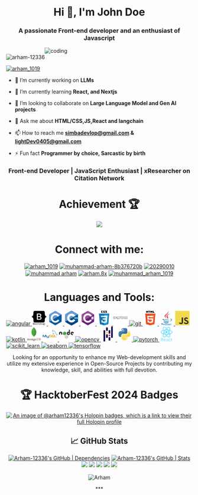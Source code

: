 <h1 align="center">Hi 👋, I'm John Doe</h1>
<h3 align="center">A passionate Front-end developer and an enthusiast of Javascript</h3>
<img align="right" alt="coding" width="400" src="https://cdn.dribbble.com/users/1162077/screenshots/3848914/programmer.gif">




<p align="left"> <img src="https://komarev.com/ghpvc/?username=arham-12336&label=Profile%20views&color=0e75b6&style=flat" alt="arham-12336" /> </p>

<p align="left"> <a href="https://twitter.com/arham_1019" target="blank"><img src="https://img.shields.io/twitter/follow/arham_1019?logo=twitter&style=for-the-badge" alt="arham_1019" /></a> </p>

- 🔭 I’m currently working on **LLMs**

- 🌱 I’m currently learning **React, and Nextjs**

- 👯 I’m looking to collaborate on **Large Language Model and Gen AI projects**

- 💬 Ask me about **HTML/CSS,JS,React and langchain**

- 📫 How to reach me **simbadevlop@gmail.com & lightDev0405@gmail.com**

- ⚡ Fun fact **Programmer by choice, Sarcastic by birth**
<h3 align="center">Front-end Developer | JavaScript Enthusiast | xResearcher on Citation Network </h3>
   <div align="center">
<h1 align="center">Achievement 🏆</h1>
<p align="center"><img src="https://github-profile-trophy.vercel.app/?username=arham-12336&theme=darkhub" /></a> </p>
<h1 align="center">Connect with me:</h3>
<p align="center">
<a href="https://twitter.com/arham_1019" target="blank"><img align="center" src="https://raw.githubusercontent.com/rahuldkjain/github-profile-readme-generator/master/src/images/icons/Social/twitter.svg" alt="arham_1019" height="30" width="40" /></a>
<a href="https://linkedin.com/in/muhammad-arham-8b376720b" target="blank"><img align="center" src="https://raw.githubusercontent.com/rahuldkjain/github-profile-readme-generator/master/src/images/icons/Social/linked-in-alt.svg" alt="muhammad-arham-8b376720b" height="30" width="40" /></a>
<a href="https://stackoverflow.com/users/20290010" target="blank"><img align="center" src="https://raw.githubusercontent.com/rahuldkjain/github-profile-readme-generator/master/src/images/icons/Social/stack-overflow.svg" alt="20290010" height="30" width="40" /></a>
<a href="https://www.facebook.com/profile.php?id=100009842269046" target="blank"><img align="center" src="https://raw.githubusercontent.com/rahuldkjain/github-profile-readme-generator/master/src/images/icons/Social/facebook.svg" alt="muhammad arham" height="30" width="40" /></a>
<a href="https://instagram.com/arham.8x" target="blank"><img align="center" src="https://raw.githubusercontent.com/rahuldkjain/github-profile-readme-generator/master/src/images/icons/Social/instagram.svg" alt="arham.8x" height="30" width="40" /></a>
<a href="https://www.leetcode.com/muhammad_arham_1019" target="blank"><img align="center" src="https://raw.githubusercontent.com/rahuldkjain/github-profile-readme-generator/master/src/images/icons/Social/leet-code.svg" alt="muhammad_arham_1019" height="30" width="40" /></a>
</p>

<h1 align="center">Languages and Tools:</h1>
<p align="left"> <a href="https://angular.io" target="_blank" rel="noreferrer"> <img src="https://angular.io/assets/images/logos/angular/angular.svg" alt="angular" width="40" height="40"/> </a> <a href="https://getbootstrap.com" target="_blank" rel="noreferrer"> <img src="https://raw.githubusercontent.com/devicons/devicon/master/icons/bootstrap/bootstrap-plain-wordmark.svg" alt="bootstrap" width="40" height="40"/> </a> <a href="https://www.cprogramming.com/" target="_blank" rel="noreferrer"> <img src="https://raw.githubusercontent.com/devicons/devicon/master/icons/c/c-original.svg" alt="c" width="40" height="40"/> </a> <a href="https://www.w3schools.com/cpp/" target="_blank" rel="noreferrer"> <img src="https://raw.githubusercontent.com/devicons/devicon/master/icons/cplusplus/cplusplus-original.svg" alt="cplusplus" width="40" height="40"/> </a> <a href="https://www.w3schools.com/cs/" target="_blank" rel="noreferrer"> <img src="https://raw.githubusercontent.com/devicons/devicon/master/icons/csharp/csharp-original.svg" alt="csharp" width="40" height="40"/> </a> <a href="https://www.w3schools.com/css/" target="_blank" rel="noreferrer"> <img src="https://raw.githubusercontent.com/devicons/devicon/master/icons/css3/css3-original-wordmark.svg" alt="css3" width="40" height="40"/> </a> <a href="https://expressjs.com" target="_blank" rel="noreferrer"> <img src="https://raw.githubusercontent.com/devicons/devicon/master/icons/express/express-original-wordmark.svg" alt="express" width="40" height="40"/> </a> <a href="https://git-scm.com/" target="_blank" rel="noreferrer"> <img src="https://www.vectorlogo.zone/logos/git-scm/git-scm-icon.svg" alt="git" width="40" height="40"/> </a> <a href="https://www.w3.org/html/" target="_blank" rel="noreferrer"> <img src="https://raw.githubusercontent.com/devicons/devicon/master/icons/html5/html5-original-wordmark.svg" alt="html5" width="40" height="40"/> </a> <a href="https://www.java.com" target="_blank" rel="noreferrer"> <img src="https://raw.githubusercontent.com/devicons/devicon/master/icons/java/java-original.svg" alt="java" width="40" height="40"/> </a> <a href="https://developer.mozilla.org/en-US/docs/Web/JavaScript" target="_blank" rel="noreferrer"> <img src="https://raw.githubusercontent.com/devicons/devicon/master/icons/javascript/javascript-original.svg" alt="javascript" width="40" height="40"/> </a> <a href="https://kotlinlang.org" target="_blank" rel="noreferrer"> <img src="https://www.vectorlogo.zone/logos/kotlinlang/kotlinlang-icon.svg" alt="kotlin" width="40" height="40"/> </a> <a href="https://www.mongodb.com/" target="_blank" rel="noreferrer"> <img src="https://raw.githubusercontent.com/devicons/devicon/master/icons/mongodb/mongodb-original-wordmark.svg" alt="mongodb" width="40" height="40"/> </a> <a href="https://www.mysql.com/" target="_blank" rel="noreferrer"> <img src="https://raw.githubusercontent.com/devicons/devicon/master/icons/mysql/mysql-original-wordmark.svg" alt="mysql" width="40" height="40"/> </a> <a href="https://nodejs.org" target="_blank" rel="noreferrer"> <img src="https://raw.githubusercontent.com/devicons/devicon/master/icons/nodejs/nodejs-original-wordmark.svg" alt="nodejs" width="40" height="40"/> </a> <a href="https://opencv.org/" target="_blank" rel="noreferrer"> <img src="https://www.vectorlogo.zone/logos/opencv/opencv-icon.svg" alt="opencv" width="40" height="40"/> </a> <a href="https://pandas.pydata.org/" target="_blank" rel="noreferrer"> <img src="https://raw.githubusercontent.com/devicons/devicon/2ae2a900d2f041da66e950e4d48052658d850630/icons/pandas/pandas-original.svg" alt="pandas" width="40" height="40"/> </a> <a href="https://www.python.org" target="_blank" rel="noreferrer"> <img src="https://raw.githubusercontent.com/devicons/devicon/master/icons/python/python-original.svg" alt="python" width="40" height="40"/> </a> <a href="https://pytorch.org/" target="_blank" rel="noreferrer"> <img src="https://www.vectorlogo.zone/logos/pytorch/pytorch-icon.svg" alt="pytorch" width="40" height="40"/> </a> <a href="https://reactjs.org/" target="_blank" rel="noreferrer"> <img src="https://raw.githubusercontent.com/devicons/devicon/master/icons/react/react-original-wordmark.svg" alt="react" width="40" height="40"/> </a> <a href="https://scikit-learn.org/" target="_blank" rel="noreferrer"> <img src="https://upload.wikimedia.org/wikipedia/commons/0/05/Scikit_learn_logo_small.svg" alt="scikit_learn" width="40" height="40"/> </a> <a href="https://seaborn.pydata.org/" target="_blank" rel="noreferrer"> <img src="https://seaborn.pydata.org/_images/logo-mark-lightbg.svg" alt="seaborn" width="40" height="40"/> </a> <a href="https://www.tensorflow.org" target="_blank" rel="noreferrer"> <img src="https://www.vectorlogo.zone/logos/tensorflow/tensorflow-icon.svg" alt="tensorflow" width="40" height="40"/> </a> </p>

Looking for an opportunity to enhance my Web-development skills and utilize my extensive experience in Open-Source Projects by contributing my knowledge, skill, and abilities with full devotion.

# 🏆 HacktoberFest 2024 Badges
[![An image of @arham12336's Holopin badges, which is a link to view their full Holopin profile](https://holopin.me/arham12336)](https://holopin.io/@arham12336)

## &#x1f4c8; GitHub Stats

[![Arham-12336's GitHub | Dependencies](https://stats.quine.sh/Arham-12336/dependencies?theme=dark)](https://quine.sh?utm_source=widgets&utm_campaign=Arham-12336)
[![Arham-12336's GitHub | Stats](https://stats.quine.sh/Arham-12336/github?theme=dark)](https://quine.sh?utm_source=widgets&utm_campaign=Arham-12336)
![](http://github-profile-summary-cards.vercel.app/api/cards/stats?username=arham-12336&theme=nord_dark)
![](http://github-profile-summary-cards.vercel.app/api/cards/productive-time?username=arham-12336&theme=nord_dark&utcOffset=8)
![](http://github-profile-summary-cards.vercel.app/api/cards/most-commit-language?username=arham-12336&theme=nord_dark)
![](http://github-profile-summary-cards.vercel.app/api/cards/repos-per-language?username=arham-12336&theme=nord_dark)
![](http://github-profile-summary-cards.vercel.app/api/cards/profile-details?username=arham-12336&theme=nord_dark)
<div align="center">
<p><img align="center" src="https://github-readme-streak-stats.herokuapp.com/?user=arham-12336&layout=compact&theme=dark" alt="Arham"/></p>
  </div>
***
